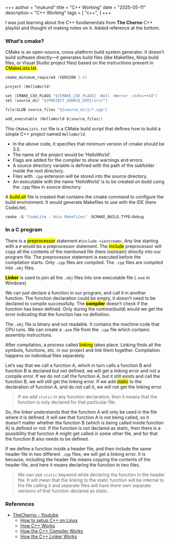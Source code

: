 +++
author = "mukund"
title = "C++ Working"
date = "2025-05-11"
description = "C++ Working"
tags = [
    "c++",
]
+++

I was just learning about the C++ fundamentals from **The Cherno** C++ playlist and thought of making notes on it. Added reference at the bottom.

### What’s cmake?

CMake is an open-source, cross-platform build system generator. It doesn’t build software directly—it generates build files (like Makefiles, Ninja build files, or Visual Studio project files) based on the instructions present in <mark>CMakeLists.txt</mark>.

```cpp
cmake_minimum_required (VERSION 3.5)

project (HelloWorld)

set (CMAKE_CXX_FLAGS "${CMAKE_CXX_FLAGS} -Wall -Werror -std=c++14")
set (source_dir "${PROJECT_SOURCE_DIR}/src/")

file(GLOB source_files "${source_dir}/*.cpp")

add_executable (HelloWorld ${source_files})
```

This `CMakeLists.txt` file is a CMake build script that defines how to build a simple C++ project named `HelloWorld`. 

- In the above code, it specifies that minimum version of cmake should be 3.5.
- The name of the project would be ‘HelloWorld’.
- Flags are added for the compiler to show warnings and errors.
- A source directory variable is defined with the path of the subfolder inside the root directory.
- Files with `.cpp` extension will be stored into the source directory.
- An executable with the name ‘HelloWorld’ is to be created on build using the .cpp files in source directory.

A <mark>build.sh</mark> file is created that contains the cmake command to configure the build environment. It would generate Makefiles to use with the IDE (here CodeLite). 

```cpp
cmake -G "CodeLite - Unix Makefiles" -DCMAKE_BUILD_TYPE=Debug
```

### In a C program

There is a <mark>preprocessor</mark> statement `#include <iostream>`. Any line starting with a `#` would be a preprocessor statement. The <mark>include</mark> preprocessor will copy all the contents of the mentioned file (here iostream) directly into our program file. The preprocessor statement is executed before the compilation starts. Only `.cpp` files are compiled. The `.cpp` files are compiled into `.obj` files.

<mark>**Linker**</mark> is used to join all the `.obj` files into one executable file (`.exe` in Windows)

We can just declare a function in our program, and call it in another function. The function declaration could be empty, it doesn’t need to be declared to compile successfully. The <mark>**compiler**</mark> doesn’t check if the function has been defined. Only during the runtime(build) would we get the error indicating that the function has no definition.

The `.obj` file is binary and not readable. It contains the machine code that CPU runs. We can create a `.asm` file from the `.cpp` file which contains assembly instructions.

After compilation, a process called <mark>linking</mark> takes place. Linking finds all the symbols, functions, etc. in our project and link them together. Compilation happens on individual files separately.

Let’s say that we call a function A, which in turn calls a function B and function B is declared but not defined, we will get a linking error and not a compile error. If we do not call the function A, but it still exists and call the function B, we will still get the linking error. If we add <mark>static</mark> to the declaration of function A, and do not call it, we will not get the linking error.

> If we add `static` in any function declaration, then it means that the function is only declared for that particular file. 

So, the linker understands that the function A will only be used in the file where it is defined. It will see that function A is not being called, so it doesn’t matter whether the function B (which is being called inside function A) is defined or not. If the function is not declared as static, then there is a possibility that function A might get called in some other file, and for that the function B also needs to be defined.

If we define a function inside a header file, and then include the same header file in two different `.cpp` files, we will get a linking error. It is because, including the header file means copying the contents of the header file, and here it means declaring the function in two files.

> We can use `static` keyword while declaring the function in the header file. It will mean that the linking to the static function will be internal to the file calling it and separate files will have there own separate versions of that function declared as static.

### References

- [TheCherno - Youtube](https://www.youtube.com/@TheCherno)
    - [How to setup C++ on Linux](https://www.youtube.com/watch?v=LKLuvoY6U0I&list=PLlrATfBNZ98dudnM48yfGUldqGD0S4FFb&index=4&pp=iAQB)
    - [How C++ Works](https://www.youtube.com/watch?v=SfGuIVzE_Os&list=PLlrATfBNZ98dudnM48yfGUldqGD0S4FFb&index=7)
    - [How the C++ Compiler Works](https://www.youtube.com/watch?v=3tIqpEmWMLI&list=PLlrATfBNZ98dudnM48yfGUldqGD0S4FFb&index=6)
    - [How the C++ Linker Works](https://www.youtube.com/watch?v=H4s55GgAg0I&list=PLlrATfBNZ98dudnM48yfGUldqGD0S4FFb&index=7)
